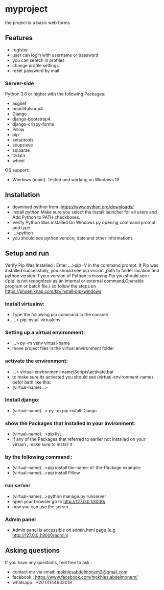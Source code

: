 # myproject
the project is a basic web forms 

## Features
- register
- user can login with username or password
- you can search in profiles
- change profile settings
- reset password by mail 


### Server-side

Python 3.6 or higher with the following Packages:

- asgiref
- beautifulsoup4
- Django
- django-bootstrap4
- django-crispy-forms
- Pillow
- pip
- setuptools
- soupsieve
- sqlparse
- tzdata
- wheel

OS support:
- Windows (main). Tested and working on Windows 10


## Installation

- download python from :https://www.python.org/downloads/
- install python  Make sure you select the Install launcher for all users and Add Python to PATH checkboxes.
- Verify Python Was Installed On Windows  py opening command prompt and type 
- ...\>python
- you should see python version, date and other informations

## Setup and run
Verify Pip Was Installed :
Enter ...\>pip -V in the command prompt.
If Pip was installed successfully, you should see pip virsion ,path to folder location and python version 
If your version of Python is missing Pip you should see :
('pip' is not recognized as an internal or external command,Operable program or batch file.) so follow the steps on https://phoenixnap.com/kb/install-pip-windows

### Install virtualnv:
- Type the following pip command in the console
- ...\> pip install virtualenv

### Setting up a virtual environment:
- ...\> py -m venv virtual-name
- move project files in the virtual environment folder

### activate the environment:
- ...\> virtual-environment-name\Scripts\activate.bat
- to make sure its activated you should see (virtual-environment-name) befor bath like this:
- (virtual-name)...\>

### Install django:
- (virtual-name)...\> py -m pip install Django

### show the Packages that installed in your invironment:
- (virtual-name)...\>pip list
- if any of the Packages that referred to earlier not installed on your virsion , make sure to install it :

### by the following command :
- (virtual-name)...\>pip install the-name-of-the-Package
example: 
- (virtual-name)...\>pip install Pillow
### run server 
- (virtual-name)...\>python manage.py runserver
- open your browser go to http://127.0.0.1:8000/
- now you can use the server 

### Admin panel
- Admin panel is accessible on admin.html page (e.g. http://127.0.0.1:8000/admin)

## Asking questions
If you have any questions, feel free to ask :
- contact me via email: mokhlesabdelmonem2@gmail.com
- facebook : https://www.facebook.com/mokhles.abdelmonem/
- whatsapp : +20 01144602019

